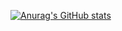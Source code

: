 [![Anurag's GitHub stats](https://github-readme-stats.vercel.app/api?username=whosmyqueen)](https://github.com/anuraghazra/github-readme-stats)

<!---
whosmyqueen/whosmyqueen is a ✨ special ✨ repository because its `README.md` (this file) appears on your GitHub profile.
You can click the Preview link to take a look at your changes.
--->
